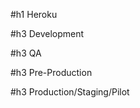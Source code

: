 #h1 Heroku 

  #h3 Development
  
  #h3 QA
  
  #h3 Pre-Production
  
  #h3 Production/Staging/Pilot
